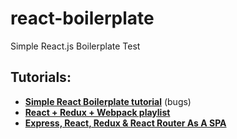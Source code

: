 <h1>react-boilerplate</h1>
Simple React.js Boilerplate Test


<h2>Tutorials:</h2>
<ul>
  <li><b><a href="https://www.youtube.com/watch?v=ZuwianjYKDw">Simple React Boilerplate tutorial</a></b> (bugs)</li>
  <li><b><a href="https://www.youtube.com/playlist?list=PLQDnxXqV213JJFtDaG0aE9vqvp6Wm7nBg">React + Redux + Webpack playlist</a></b></li>
  <li><b><a href="https://www.youtube.com/watch?v=ffNABrUiGDw">Express, React, Redux & React Router As A SPA</a></b></li>
</ul>

